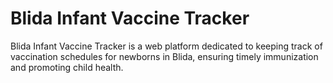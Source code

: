 # Blida Infant Vaccine Tracker
Blida Infant Vaccine Tracker is a web platform dedicated to keeping track of vaccination schedules for newborns in Blida, ensuring timely immunization and promoting child health.
